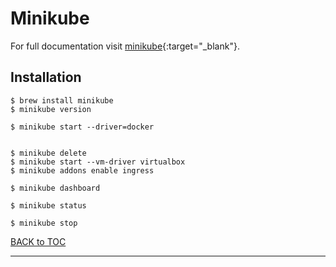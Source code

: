# Minikube

For full documentation visit [minikube](https://minikube.sigs.k8s.io/docs/){:target="_blank"}.

## Installation

	$ brew install minikube
	$ minikube version
	
	$ minikube start --driver=docker
	
	
	$ minikube delete
	$ minikube start --vm-driver virtualbox
	$ minikube addons enable ingress
	
	$ minikube dashboard
	
	$ minikube status
	
	$ minikube stop
	
	

[BACK to TOC](../../README.md)

----------
